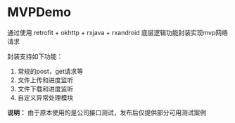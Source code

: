 # MVPDemo
通过使用 retrofit + okhttp + rxjava + rxandroid 底层逻辑功能封装实现mvp网络请求

封装支持如下功能：

1. 常规的post，get请求等
2. 文件上传和进度监听
3. 文件下载和进度监听
4. 自定义异常处理模块

**说明：** 由于原本使用的是公司接口测试，发布后仅提供部分可用测试案例

